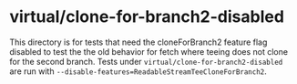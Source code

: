 # virtual/clone-for-branch2-disabled

This directory is for tests that need the cloneForBranch2 feature flag disabled
to test the the old behavior for fetch where teeing does not clone for the
second branch.
Tests under `virtual/clone-for-branch2-disabled` are run with
`--disable-features=ReadableStreamTeeCloneForBranch2`.
